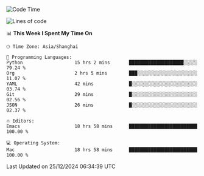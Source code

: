 <!--START_SECTION:waka-->
![Code Time](http://img.shields.io/badge/Code%20Time-2%2C406%20hrs%2027%20mins-blue)

![Lines of code](https://img.shields.io/badge/From%20Hello%20World%20I%27ve%20Written-309.8%20thousand%20lines%20of%20code-blue)

📊 **This Week I Spent My Time On** 

```text
🕑︎ Time Zone: Asia/Shanghai

💬 Programming Languages: 
Python                   15 hrs 2 mins       ████████████████████░░░░░   79.24 % 
Org                      2 hrs 5 mins        ███░░░░░░░░░░░░░░░░░░░░░░   11.07 % 
YAML                     42 mins             █░░░░░░░░░░░░░░░░░░░░░░░░   03.74 % 
Git                      29 mins             █░░░░░░░░░░░░░░░░░░░░░░░░   02.56 % 
JSON                     26 mins             █░░░░░░░░░░░░░░░░░░░░░░░░   02.37 % 

🔥 Editors: 
Emacs                    18 hrs 58 mins      █████████████████████████   100.00 % 

💻 Operating System: 
Mac                      18 hrs 58 mins      █████████████████████████   100.00 % 
```


 Last Updated on 25/12/2024 06:34:39 UTC
<!--END_SECTION:waka-->

